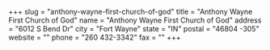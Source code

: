 +++
slug = "anthony-wayne-first-church-of-god"
title = "Anthony Wayne First Church of God"
name = "Anthony Wayne First Church of God"
address = "6012 S Bend Dr"
city = "Fort Wayne"
state = "IN"
postal = "46804 -305"
website = ""
phone = "260 432-3342"
fax = ""
+++
